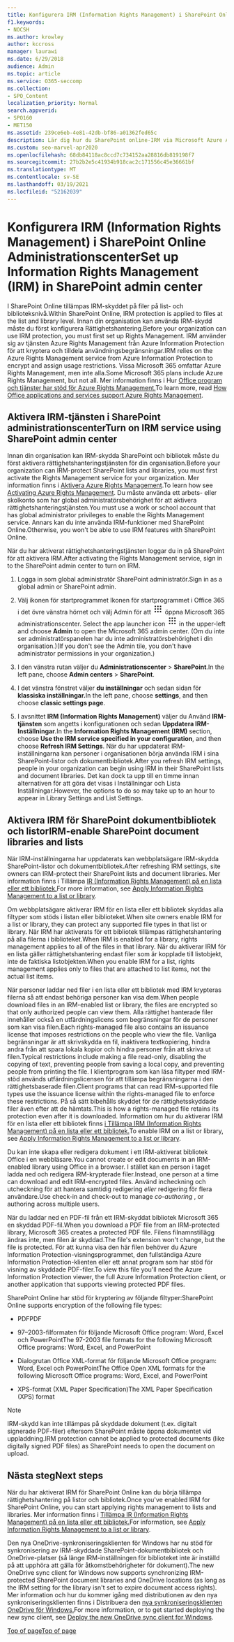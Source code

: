 ```yaml
---
title: Konfigurera IRM (Information Rights Management) i SharePoint Online Administrationscenter
f1.keywords:
- NOCSH
ms.author: krowley
author: kccross
manager: laurawi
ms.date: 6/29/2018
audience: Admin
ms.topic: article
ms.service: O365-seccomp
ms.collection:
- SPO_Content
localization_priority: Normal
search.appverid:
- SPO160
- MET150
ms.assetid: 239ce6eb-4e81-42db-bf86-a01362fed65c
description: Lär dig hur du SharePoint online-IRM via Microsoft Azure Active Directory Rights Management Services (RMS) för att skydda SharePoint och dokumentbibliotek.
ms.custom: seo-marvel-apr2020
ms.openlocfilehash: 68db84118ac8ccd7c734152aa28816db819198f7
ms.sourcegitcommit: 27b2b2e5c41934b918cac2c171556c45e36661bf
ms.translationtype: MT
ms.contentlocale: sv-SE
ms.lasthandoff: 03/19/2021
ms.locfileid: "52162039"
---
```

# <a name="set-up-information-rights-management-irm-in-sharepoint-admin-center"></a><span data-ttu-id="6f107-103">Konfigurera IRM (Information Rights Management) i SharePoint Online Administrationscenter</span><span class="sxs-lookup"><span data-stu-id="6f107-103">Set up Information Rights Management (IRM) in SharePoint admin center</span></span>

<span data-ttu-id="6f107-104">I SharePoint Online tillämpas IRM-skyddet på filer på list- och biblioteksnivå.</span><span class="sxs-lookup"><span data-stu-id="6f107-104">Within SharePoint Online, IRM protection is applied to files at the list and library level.</span></span> <span data-ttu-id="6f107-105">Innan din organisation kan använda IRM-skydd måste du först konfigurera Rättighetshantering.</span><span class="sxs-lookup"><span data-stu-id="6f107-105">Before your organization can use IRM protection, you must first set up Rights Management.</span></span> <span data-ttu-id="6f107-106">IRM använder sig av tjänsten Azure Rights Management från Azure Information Protection för att kryptera och tilldela användningsbegränsningar.</span><span class="sxs-lookup"><span data-stu-id="6f107-106">IRM relies on the Azure Rights Management service from Azure Information Protection to encrypt and assign usage restrictions.</span></span> <span data-ttu-id="6f107-107">Vissa Microsoft 365 omfattar Azure Rights Management, men inte alla.</span><span class="sxs-lookup"><span data-stu-id="6f107-107">Some Microsoft 365 plans include Azure Rights Management, but not all.</span></span> <span data-ttu-id="6f107-108">Mer information finns i Hur [Office program och tjänster har stöd för Azure Rights Management.](/azure/information-protection/understand-explore/office-apps-services-support)</span><span class="sxs-lookup"><span data-stu-id="6f107-108">To learn more, read [How Office applications and services support Azure Rights Management](/azure/information-protection/understand-explore/office-apps-services-support).</span></span>
  
## <a name="turn-on-irm-service-using-sharepoint-admin-center"></a><span data-ttu-id="6f107-109">Aktivera IRM-tjänsten i SharePoint administrationscenter</span><span class="sxs-lookup"><span data-stu-id="6f107-109">Turn on IRM service using SharePoint admin center</span></span>

<span data-ttu-id="6f107-110">Innan din organisation kan IRM-skydda SharePoint och bibliotek måste du först aktivera rättighetshanteringstjänsten för din organisation.</span><span class="sxs-lookup"><span data-stu-id="6f107-110">Before your organization can IRM-protect SharePoint lists and libraries, you must first activate the Rights Management service for your organization.</span></span> <span data-ttu-id="6f107-111">Mer information finns i [Aktivera Azure Rights Management](/information-protection/deploy-use/activate-service).</span><span class="sxs-lookup"><span data-stu-id="6f107-111">To learn how see [Activating Azure Rights Management](/information-protection/deploy-use/activate-service).</span></span> <span data-ttu-id="6f107-112">Du måste använda ett arbets- eller skolkonto som har global administratörsbehörighet för att aktivera rättighetshanteringstjänsten.</span><span class="sxs-lookup"><span data-stu-id="6f107-112">You must use a work or school account that has global administrator privileges to enable the Rights Management service.</span></span> <span data-ttu-id="6f107-113">Annars kan du inte använda IRM-funktioner med SharePoint Online.</span><span class="sxs-lookup"><span data-stu-id="6f107-113">Otherwise, you won't be able to use IRM features with SharePoint Online.</span></span>
  
<span data-ttu-id="6f107-114">När du har aktiverat rättighetshanteringstjänsten loggar du in på SharePoint för att aktivera IRM.</span><span class="sxs-lookup"><span data-stu-id="6f107-114">After activating the Rights Management service, sign in to the SharePoint admin center to turn on IRM.</span></span>
  
1. <span data-ttu-id="6f107-115">Logga in som global administratör SharePoint administratör.</span><span class="sxs-lookup"><span data-stu-id="6f107-115">Sign in as a global admin or SharePoint admin.</span></span>
    
2. <span data-ttu-id="6f107-116">Välj ikonen för startprogrammet Ikonen för startprogrammet i Office 365 i det övre vänstra hörnet och välj Admin för att ![ ](../media/e5aee650-c566-4100-aaad-4cc2355d909f.png) öppna Microsoft 365 administrationscenter. </span><span class="sxs-lookup"><span data-stu-id="6f107-116">Select the app launcher icon ![The app launcher icon in Office 365](../media/e5aee650-c566-4100-aaad-4cc2355d909f.png) in the upper-left and choose **Admin** to open the Microsoft 365 admin center.</span></span> <span data-ttu-id="6f107-117">(Om du inte ser administratörspanelen har du inte administratörsbehörighet i din organisation.)</span><span class="sxs-lookup"><span data-stu-id="6f107-117">(If you don't see the Admin tile, you don't have administrator permissions in your organization.)</span></span> 
    
3. <span data-ttu-id="6f107-118">I den vänstra rutan väljer du **Administrationscenter** \> **SharePoint**.</span><span class="sxs-lookup"><span data-stu-id="6f107-118">In the left pane, choose **Admin centers** \> **SharePoint**.</span></span>
    
4. <span data-ttu-id="6f107-119">I det vänstra fönstret väljer **du inställningar** och sedan sidan för **klassiska inställningar.**</span><span class="sxs-lookup"><span data-stu-id="6f107-119">In the left pane, choose **settings**, and then choose **classic settings page**.</span></span>
    
5. <span data-ttu-id="6f107-120">I avsnittet **IRM (Information Rights Management)** väljer du Använd **IRM-tjänsten** som angetts i konfigurationen och sedan **Uppdatera IRM-Inställningar**.</span><span class="sxs-lookup"><span data-stu-id="6f107-120">In the **Information Rights Management (IRM)** section, choose **Use the IRM service specified in your configuration**, and then choose **Refresh IRM Settings**.</span></span> <span data-ttu-id="6f107-121">När du har uppdaterat IRM-inställningarna kan personer i organisationen börja använda IRM i sina SharePoint-listor och dokumentbibliotek.</span><span class="sxs-lookup"><span data-stu-id="6f107-121">After you refresh IRM settings, people in your organization can begin using IRM in their SharePoint lists and document libraries.</span></span> <span data-ttu-id="6f107-122">Det kan dock ta upp till en timme innan alternativen för att göra det visas i Inställningar och Lista Inställningar.</span><span class="sxs-lookup"><span data-stu-id="6f107-122">However, the options to do so may take up to an hour to appear in Library Settings and List Settings.</span></span>
    
## <a name="irm-enable-sharepoint-document-libraries-and-lists"></a><span data-ttu-id="6f107-123">Aktivera IRM för SharePoint dokumentbibliotek och listor</span><span class="sxs-lookup"><span data-stu-id="6f107-123">IRM-enable SharePoint document libraries and lists</span></span>
<span data-ttu-id="6f107-124"><a name="__toc220831191"> </a></span><span class="sxs-lookup"><span data-stu-id="6f107-124"><a name="__toc220831191"> </a></span></span>

<span data-ttu-id="6f107-125">När IRM-inställningarna har uppdaterats kan webbplatsägare IRM-skydda SharePoint-listor och dokumentbibliotek.</span><span class="sxs-lookup"><span data-stu-id="6f107-125">After refreshing IRM settings, site owners can IRM-protect their SharePoint lists and document libraries.</span></span> <span data-ttu-id="6f107-126">Mer information finns i Tillämpa [IR (Information Rights Management) på en lista eller ett bibliotek.](apply-irm-to-a-list-or-library.md)</span><span class="sxs-lookup"><span data-stu-id="6f107-126">For more information, see [Apply Information Rights Management to a list or library](apply-irm-to-a-list-or-library.md).</span></span>
  
<span data-ttu-id="6f107-127">Om webbplatsägare aktiverar IRM för en lista eller ett bibliotek skyddas alla filtyper som stöds i listan eller biblioteket.</span><span class="sxs-lookup"><span data-stu-id="6f107-127">When site owners enable IRM for a list or library, they can protect any supported file types in that list or library.</span></span> <span data-ttu-id="6f107-128">När IRM har aktiverats för ett bibliotek tillämpas rättighetshantering på alla filerna i biblioteket.</span><span class="sxs-lookup"><span data-stu-id="6f107-128">When IRM is enabled for a library, rights management applies to all of the files in that library.</span></span> <span data-ttu-id="6f107-129">När du aktiverar IRM för en lista gäller rättighetshantering endast filer som är kopplade till listobjekt, inte de faktiska listobjekten.</span><span class="sxs-lookup"><span data-stu-id="6f107-129">When you enable IRM for a list, rights management applies only to files that are attached to list items, not the actual list items.</span></span>
  
<span data-ttu-id="6f107-130">När personer laddar ned filer i en lista eller ett bibliotek med IRM krypteras filerna så att endast behöriga personer kan visa dem.</span><span class="sxs-lookup"><span data-stu-id="6f107-130">When people download files in an IRM-enabled list or library, the files are encrypted so that only authorized people can view them.</span></span> <span data-ttu-id="6f107-131">Alla rättighet hanterade filer innehåller också en utfärdningslicens som begränsningar för de personer som kan visa filen.</span><span class="sxs-lookup"><span data-stu-id="6f107-131">Each rights-managed file also contains an issuance license that imposes restrictions on the people who view the file.</span></span> <span data-ttu-id="6f107-132">Vanliga begränsningar är att skrivskydda en fil, inaktivera textkopiering, hindra andra från att spara lokala kopior och hindra personer från att skriva ut filen.</span><span class="sxs-lookup"><span data-stu-id="6f107-132">Typical restrictions include making a file read-only, disabling the copying of text, preventing people from saving a local copy, and preventing people from printing the file.</span></span> <span data-ttu-id="6f107-133">I klientprogram som kan läsa filtyper med IRM-stöd används utfärdningslicensen för att tillämpa begränsningarna i den rättighetsbaserade filen.</span><span class="sxs-lookup"><span data-stu-id="6f107-133">Client programs that can read IRM-supported file types use the issuance license within the rights-managed file to enforce these restrictions.</span></span> <span data-ttu-id="6f107-134">På så sätt bibehålls skyddet för de rättighetsskyddade filer även efter att de hämtats.</span><span class="sxs-lookup"><span data-stu-id="6f107-134">This is how a rights-managed file retains its protection even after it is downloaded.</span></span> <span data-ttu-id="6f107-135">Information om hur du aktiverar IRM för en lista eller ett bibliotek finns [i Tillämpa IRM (Information Rights Management) på en lista eller ett bibliotek.](apply-irm-to-a-list-or-library.md)</span><span class="sxs-lookup"><span data-stu-id="6f107-135">To enable IRM on a list or library, see [Apply Information Rights Management to a list or library](apply-irm-to-a-list-or-library.md).</span></span>
  
<span data-ttu-id="6f107-136">Du kan inte skapa eller redigera dokument i ett IRM-aktiverat bibliotek Office i en webbläsare.</span><span class="sxs-lookup"><span data-stu-id="6f107-136">You cannot create or edit documents in an IRM-enabled library using Office in a browser.</span></span> <span data-ttu-id="6f107-137">I stället kan en person i taget ladda ned och redigera IRM-krypterade filer.</span><span class="sxs-lookup"><span data-stu-id="6f107-137">Instead, one person at a time can download and edit IRM-encrypted files.</span></span> <span data-ttu-id="6f107-138">Använd incheckning och utcheckning för att hantera samtidig redigering  *eller*  redigering för flera användare.</span><span class="sxs-lookup"><span data-stu-id="6f107-138">Use check-in and check-out to manage  *co-authoring*  , or authoring across multiple users.</span></span> 
  
<span data-ttu-id="6f107-139">När du laddar ned en PDF-fil från ett IRM-skyddat bibliotek Microsoft 365 en skyddad PDF-fil.</span><span class="sxs-lookup"><span data-stu-id="6f107-139">When you download a PDF file from an IRM-protected library, Microsoft 365 creates a protected PDF file.</span></span> <span data-ttu-id="6f107-140">Filens filnamnstillägg ändras inte, men filen är skyddad.</span><span class="sxs-lookup"><span data-stu-id="6f107-140">The file's extension won't change, but the file is protected.</span></span> <span data-ttu-id="6f107-141">För att kunna visa den här filen behöver du Azure Information Protection-visningsprogrammet, den fullständiga Azure Information Protection-klienten eller ett annat program som har stöd för visning av skyddade PDF-filer.</span><span class="sxs-lookup"><span data-stu-id="6f107-141">To view this file you'll need the Azure Information Protection viewer, the full Azure Information Protection client, or another application that supports viewing protected PDF files.</span></span> 
  
<span data-ttu-id="6f107-142">SharePoint Online har stöd för kryptering av följande filtyper:</span><span class="sxs-lookup"><span data-stu-id="6f107-142">SharePoint Online supports encryption of the following file types:</span></span>
  
- <span data-ttu-id="6f107-143">PDF</span><span class="sxs-lookup"><span data-stu-id="6f107-143">PDF</span></span>
    
- <span data-ttu-id="6f107-144">97–2003-filformaten för följande Microsoft Office program: Word, Excel och PowerPoint</span><span class="sxs-lookup"><span data-stu-id="6f107-144">The 97-2003 file formats for the following Microsoft Office programs: Word, Excel, and PowerPoint</span></span>
    
- <span data-ttu-id="6f107-145">Dialogrutan Office XML-format för följande Microsoft Office program: Word, Excel och PowerPoint</span><span class="sxs-lookup"><span data-stu-id="6f107-145">The Office Open XML formats for the following Microsoft Office programs: Word, Excel, and PowerPoint</span></span>
    
- <span data-ttu-id="6f107-146">XPS-format (XML Paper Specification)</span><span class="sxs-lookup"><span data-stu-id="6f107-146">The XML Paper Specification (XPS) format</span></span>
 
> [!NOTE]
> <span data-ttu-id="6f107-147">IRM-skydd kan inte tillämpas på skyddade dokument (t.ex. digitalt signerade PDF-filer) eftersom SharePoint måste öppna dokumentet vid uppladdning.</span><span class="sxs-lookup"><span data-stu-id="6f107-147">IRM protection cannot be applied to protected documents (like digitally signed PDF files) as SharePoint needs to open the document on upload.</span></span> 

## <a name="next-steps"></a><span data-ttu-id="6f107-148">Nästa steg</span><span class="sxs-lookup"><span data-stu-id="6f107-148">Next steps</span></span>
<span data-ttu-id="6f107-149"><a name="__toc220831191"> </a></span><span class="sxs-lookup"><span data-stu-id="6f107-149"><a name="__toc220831191"> </a></span></span>

<span data-ttu-id="6f107-150">När du har aktiverat IRM för SharePoint Online kan du börja tillämpa rättighetshantering på listor och bibliotek.</span><span class="sxs-lookup"><span data-stu-id="6f107-150">Once you've enabled IRM for SharePoint Online, you can start applying rights management to lists and libraries.</span></span> <span data-ttu-id="6f107-151">Mer information finns i [Tillämpa IR (Information Rights Management) på en lista eller ett bibliotek.](apply-irm-to-a-list-or-library.md)</span><span class="sxs-lookup"><span data-stu-id="6f107-151">For information, see [Apply Information Rights Management to a list or library](apply-irm-to-a-list-or-library.md).</span></span>
  
<span data-ttu-id="6f107-152">Den nya OneDrive-synkroniseringsklienten för Windows har nu stöd för synkronisering av IRM-skyddade SharePoint-dokumentbibliotek och OneDrive-platser (så länge IRM-inställningen för biblioteket inte är inställd på att upphöra att gälla för åtkomstbehörigheter för dokument).</span><span class="sxs-lookup"><span data-stu-id="6f107-152">The new OneDrive sync client for Windows now supports synchronizing IRM-protected SharePoint document libraries and OneDrive locations (as long as the IRM setting for the library isn't set to expire document access rights).</span></span> <span data-ttu-id="6f107-153">Mer information och hur du kommer igång med distributionen av den nya synkroniseringsklienten finns i Distribuera den [nya synkroniseringsklienten OneDrive för Windows.](/onedrive/deploy-on-windows)</span><span class="sxs-lookup"><span data-stu-id="6f107-153">For more information, or to get started deploying the new sync client, see [Deploy the new OneDrive sync client for Windows](/onedrive/deploy-on-windows).</span></span>
  
[<span data-ttu-id="6f107-154">Top of page</span><span class="sxs-lookup"><span data-stu-id="6f107-154">Top of page</span></span>](set-up-irm-in-sp-admin-center.md)